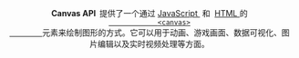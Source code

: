 <!--
 * @Author: 康康
 * @Date: 2022-04-01 09:35:45
 * @LastEditTime: 2022-04-01 12:02:22
 * @LastEditors: 康康
 * @Description: 
-->
<p  align="center" >
    <strong>
        Canvas API&nbsp;
    </strong>
    提供了一个通过
    <a href="https://developer.mozilla.org/zh-CN/docs/Web/JavaScript">
        JavaScript
    </a>
        &nbsp;和&nbsp;
    <a href="https://developer.mozilla.org/zh-CN/docs/Web/HTML">
        HTML
    </a>
    的
    <a href="https://developer.mozilla.org/zh-CN/docs/Web/HTML/Element/canvas">
        <code>
            &lt;canvas&gt;
        </code>
    </a>
    元素来绘制图形的方式。它可以用于动画、游戏画面、数据可视化、图片编辑以及实时视频处理等方面。
</p>
